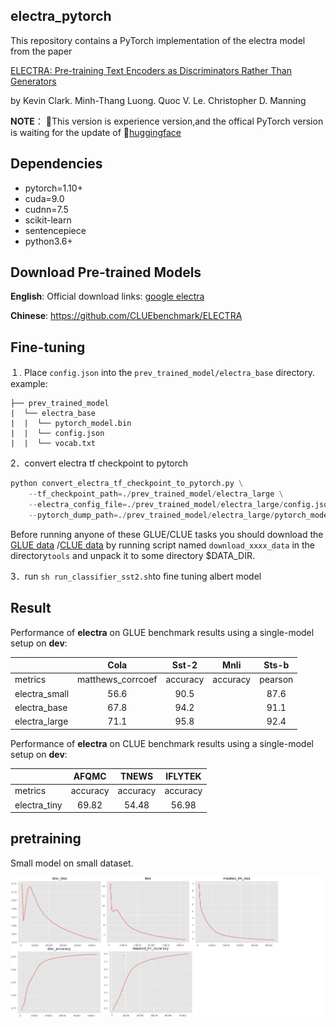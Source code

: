 
## electra_pytorch

This repository contains a PyTorch implementation of the electra model from the paper 

[ELECTRA: Pre-training Text Encoders as Discriminators Rather Than Generators ](https://openreview.net/pdf?id=r1xMH1BtvB)

by Kevin Clark. Minh-Thang Luong. Quoc V. Le. Christopher D. Manning

**NOTE**： 🤗This version is experience version,and the offical PyTorch version is waiting for the update of 🤗[huggingface](https://github.com/huggingface/transformers)

## Dependencies

- pytorch=1.10+
- cuda=9.0
- cudnn=7.5
- scikit-learn
- sentencepiece
- python3.6+

## Download Pre-trained Models 

**English**: Official download links: [google electra](https://github.com/google-research/electra)

**Chinese**: https://github.com/CLUEbenchmark/ELECTRA

## Fine-tuning

１. Place `config.json` into the `prev_trained_model/electra_base` directory.
example:
```text
├── prev_trained_model
|  └── electra_base
|  |  └── pytorch_model.bin
|  |  └── config.json
|  |  └── vocab.txt
```
2．convert electra tf checkpoint to pytorch
```python
python convert_electra_tf_checkpoint_to_pytorch.py \
    --tf_checkpoint_path=./prev_trained_model/electra_large \
    --electra_config_file=./prev_trained_model/electra_large/config.json \
    --pytorch_dump_path=./prev_trained_model/electra_large/pytorch_model.bin
```

Before running anyone of these GLUE/CLUE tasks you should download the [GLUE data](https://gluebenchmark.com/tasks) /[CLUE data](https://www.cluebenchmarks.com/introduce.html) by running  script named `download_xxxx_data` in the directory`tools` and unpack it to some directory $DATA_DIR.

3．run `sh run_classifier_sst2.sh`to fine tuning albert model

## Result

Performance of **electra** on GLUE benchmark results using a single-model setup on **dev**:

|  | Cola| Sst-2| Mnli| Sts-b|
| :------- | :---------: | :---------: |:---------: | :---------: |
| metrics | matthews_corrcoef | accuracy | accuracy | pearson |
| electra_small | 56.6 | 90.5 |  | 87.6 |
| electra_base | 67.8 | 94.2 |  | 91.1 |
| electra_large | 71.1 | 95.8 |  | 92.4 |

Performance of **electra** on CLUE benchmark results using a single-model setup on **dev**:


|  | AFQMC| TNEWS | IFLYTEK |
| :------- | :---------: | :---------: |:---------: |
| metrics | accuracy | accuracy | accuracy |
| electra_tiny | 69.82 | 54.48 | 56.98 |

## pretraining

Small model on small dataset.

![](./outputs/training.png)
